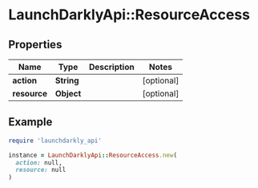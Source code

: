 # LaunchDarklyApi::ResourceAccess

## Properties

| Name | Type | Description | Notes |
| ---- | ---- | ----------- | ----- |
| **action** | **String** |  | [optional] |
| **resource** | **Object** |  | [optional] |

## Example

```ruby
require 'launchdarkly_api'

instance = LaunchDarklyApi::ResourceAccess.new(
  action: null,
  resource: null
)
```


